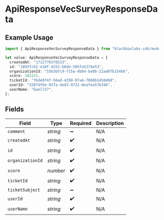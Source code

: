 # ApiResponseVecSurveyResponseData

## Example Usage

```typescript
import { ApiResponseVecSurveyResponseData } from "blackboxlabs-sdk/models";

let value: ApiResponseVecSurveyResponseData = {
  createdAt: "1712776376533",
  id: "1893fcb2-e10f-4252-b0de-505fa5374e53",
  organizationId: "5563bfc9-f15a-4b64-be0b-22ad6fb154b6",
  score: 102231,
  ticketId: "f6de0f4f-56ad-4358-97a4-7068b1458d68",
  userId: "3207df8e-037a-4ed3-9722-0eafea57b346",
  userName: "Ewell57",
};
```

## Fields

| Field              | Type               | Required           | Description        |
| ------------------ | ------------------ | ------------------ | ------------------ |
| `comment`          | *string*           | :heavy_minus_sign: | N/A                |
| `createdAt`        | *string*           | :heavy_check_mark: | N/A                |
| `id`               | *string*           | :heavy_check_mark: | N/A                |
| `organizationId`   | *string*           | :heavy_check_mark: | N/A                |
| `score`            | *number*           | :heavy_check_mark: | N/A                |
| `ticketId`         | *string*           | :heavy_check_mark: | N/A                |
| `ticketSubject`    | *string*           | :heavy_minus_sign: | N/A                |
| `userId`           | *string*           | :heavy_check_mark: | N/A                |
| `userName`         | *string*           | :heavy_check_mark: | N/A                |